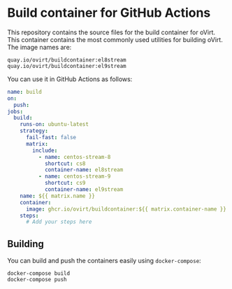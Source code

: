 # Build container for GitHub Actions

This repository contains the source files for the build container for oVirt. This container contains the most commonly
used utilities for building oVirt. The image names are:

```
quay.io/ovirt/buildcontainer:el8stream
quay.io/ovirt/buildcontainer:el9stream
```

You can use it in GitHub Actions as follows:

```yaml
name: build
on:
  push:
jobs:
  build:
    runs-on: ubuntu-latest
    strategy:
      fail-fast: false
      matrix:
        include:
          - name: centos-stream-8
            shortcut: cs8
            container-name: el8stream
          - name: centos-stream-9
            shortcut: cs9
            container-name: el9stream
    name: ${{ matrix.name }}
    container:
      image: ghcr.io/ovirt/buildcontainer:${{ matrix.container-name }}
    steps:
      # Add your steps here
```

## Building

You can build  and push the containers easily using `docker-compose`:

```
docker-compose build
docker-compose push
```
